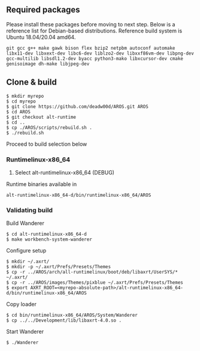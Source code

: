 ## Required packages

Please install these packages before moving to next step. Below is a reference list for Debian-based distributions. Reference build system is Ubuntu 18.04/20.04 amd64.

    git gcc g++ make gawk bison flex bzip2 netpbm autoconf automake libx11-dev libxext-dev libc6-dev liblzo2-dev libxxf86vm-dev libpng-dev gcc-multilib libsdl1.2-dev byacc python3-mako libxcursor-dev cmake genisoimage dh-make libjpeg-dev

## Clone & build

    $ mkdir myrepo
    $ cd myrepo
    $ git clone https://github.com/deadw00d/AROS.git AROS
    $ cd AROS
    $ git checkout alt-runtime
    $ cd ..
    $ cp ./AROS/scripts/rebuild.sh .
    $ ./rebuild.sh

Proceed to build selection below

### Runtimelinux-x86_64

1. Select alt-runtimelinux-x86_64 (DEBUG)

Runtime binaries available in

    alt-runtimelinux-x86_64-d/bin/runtimelinux-x86_64/AROS

### Validating build

Build Wanderer

    $ cd alt-runtimelinux-x86_64-d
    $ make workbench-system-wanderer

Configure setup

    $ mkdir ~/.axrt/
    $ mkdir -p ~/.axrt/Prefs/Presets/Themes
    $ cp -r ../AROS/arch/all-runtimelinux/boot/deb/libaxrt/UserSYS/* ~/.axrt/
    $ cp -r ../AROS/images/Themes/pixblue ~/.axrt/Prefs/Presets/Themes
    $ export AXRT_ROOT=<myrepo-absolute-path>/alt-runtimelinux-x86_64-d/bin/runtimelinux-x86_64/AROS

Copy loader

    $ cd bin/runtimelinux-x86_64/AROS/System/Wanderer
    $ cp ../../Development/lib/libaxrt-4.0.so .

Start Wanderer

    $ ./Wanderer
